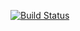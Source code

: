 [![Build Status](https://travis-ci.org/mobingilabs/sesha3.svg?branch=master)](https://travis-ci.org/mobingilabs/sesha3)
